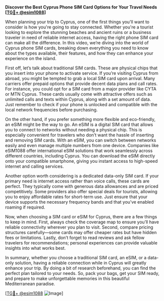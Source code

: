 **Discover the Best Cyprus Phone SIM Card Options for Your Travel Needs [[TG💪+ @esim1088](https://t.me/s/esim1088)]**

When planning your trip to Cyprus, one of the first things you'll want to consider is how you're going to stay connected. Whether you're a tourist looking to explore the stunning beaches and ancient ruins or a business traveler in need of reliable internet access, having the right phone SIM card can make all the difference. In this video, we’re diving into the world of Cyprus phone SIM cards, breaking down everything you need to know about the types available, their features, and how they can enhance your experience on the island.

First off, let’s talk about traditional SIM cards. These are physical chips that you insert into your phone to activate service. If you’re visiting Cyprus from abroad, you might be tempted to grab a local SIM card upon arrival. Many carriers offer prepaid options that provide decent data plans and call rates. For instance, you could opt for a SIM card from a major provider like CYTA or MTN Cyprus. These cards usually come with attractive offers such as unlimited calls and texts within Cyprus, along with a set amount of data. Just remember to check if your phone is unlocked and compatible with the local network frequencies before purchasing.

On the other hand, if you prefer something more flexible and eco-friendly, an eSIM might be the way to go. An eSIM is a digital SIM card that allows you to connect to networks without needing a physical chip. This is especially convenient for travelers who don’t want the hassle of inserting and removing SIM cards. With an eSIM, you can switch between networks easily and even manage multiple numbers from one device. Companies like eSIM1088 offer international eSIM solutions that work seamlessly across different countries, including Cyprus. You can download the eSIM directly onto your compatible smartphone, giving you instant access to high-speed internet and calling services.

Another option worth considering is a dedicated data-only SIM card. If your primary need is internet access rather than voice calls, these cards are perfect. They typically come with generous data allowances and are priced competitively. Some providers also offer special deals for tourists, allowing you to enjoy affordable rates for short-term use. Just ensure that your device supports the necessary frequency bands and that you’ve enabled roaming if required.

Now, when choosing a SIM card or eSIM for Cyprus, there are a few things to keep in mind. First, always check the coverage map to ensure you’ll have reliable connectivity wherever you plan to visit. Second, compare pricing structures carefully—some cards may offer cheaper rates but have hidden fees or limitations. Lastly, don’t forget to read reviews and ask fellow travelers for recommendations; personal experiences can provide valuable insights into what works best.

In summary, whether you choose a traditional SIM card, an eSIM, or a data-only solution, having a reliable connection while in Cyprus will greatly enhance your trip. By doing a bit of research beforehand, you can find the perfect plan tailored to your needs. So, pack your bags, get your SIM ready, and prepare to make unforgettable memories in this beautiful Mediterranean paradise.

[[TG💪+ @esim1088](https://t.me/s/esim1088) ![Image](https://i.postimg.cc/Y0z9fWf4/image.png)]